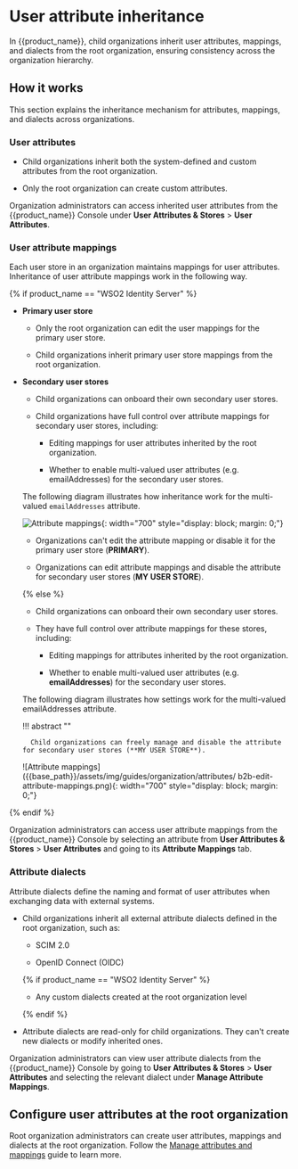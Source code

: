 # User attribute inheritance

In {{product_name}}, child organizations inherit user attributes, mappings, and dialects from the root organization, ensuring consistency across the organization hierarchy.

## How it works

This section explains the inheritance mechanism for attributes, mappings, and dialects across organizations.

### User attributes

- Child organizations inherit both the system-defined and custom attributes from the root organization.

- Only the root organization can create custom attributes.

Organization administrators can access inherited user attributes from the {{product_name}} Console under **User Attributes & Stores** > **User Attributes**.

### User attribute mappings

Each user store in an organization maintains mappings for user attributes. Inheritance of user attribute mappings work in the following way.

{% if product_name == "WSO2 Identity Server" %}
- **Primary user store**

    - Only the root organization can edit the user mappings for the primary user store.

    - Child organizations inherit primary user store mappings from the root organization.

- **Secondary user stores**

    - Child organizations can onboard their own secondary user stores.

    - Child organizations have full control over attribute mappings for secondary user stores, including:

        - Editing mappings for user attributes inherited by the root organization.

        - Whether to enable multi-valued user attributes (e.g. emailAddresses) for the secondary user stores.

    The following diagram illustrates how inheritance work for the multi-valued `emailAddresses` attribute.

    ![Attribute mappings]({{base_path}}/assets/img/guides/organization/attributes/b2b-edit-attribute-mappings.png){: width="700" style="display: block; margin: 0;"}

    - Organizations can't edit the attribute mapping or disable it for the primary user store (**PRIMARY**).

    - Organizations can edit attribute mappings and disable the attribute for secondary user stores (**MY USER STORE**).

    {% else %}

    - Child organizations can onboard their own secondary user stores.

    - They have full control over attribute mappings for these stores, including:

        - Editing mappings for attributes inherited by the root organization.

        - Whether to enable multi-valued user attributes (e.g. **emailAddresses**) for the secondary user   stores.

    The following diagram illustrates how settings work for the multi-valued emailAddresses attribute. 

    !!! abstract ""

        Child organizations can freely manage and disable the attribute for secondary user stores (**MY USER STORE**).

    ![Attribute mappings]({{base_path}}/assets/img/guides/organization/attributes/  b2b-edit-attribute-mappings.png){: width="700" style="display: block; margin: 0;"}

{% endif %}

Organization administrators can access user attribute mappings from the {{product_name}} Console by selecting an attribute from **User Attributes & Stores** > **User Attributes** and going to its **Attribute Mappings** tab.

### Attribute dialects

Attribute dialects define the naming and format of user attributes when exchanging data with external systems.

- Child organizations inherit all external attribute dialects defined in the root organization, such as:

    - SCIM 2.0

    - OpenID Connect (OIDC)

    {% if product_name == "WSO2 Identity Server" %}

    - Any custom dialects created at the root organization level

    {% endif %}

- Attribute dialects are read-only for child organizations. They can't create new dialects or modify inherited ones.

Organization administrators can view user attribute dialects from the {{product_name}} Console by going to **User Attributes & Stores** > **User Attributes** and selecting the relevant dialect under **Manage Attribute Mappings**.

## Configure user attributes at the root organization

Root organization administrators can create user attributes, mappings and dialects at the root organization. Follow the [Manage attributes and mappings]({{base_path}}//users/attributes/) guide to learn more.

